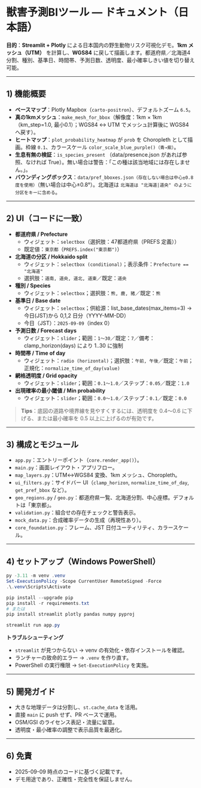 # 獣害予測BIツール — ドキュメント（日本語）

**目的**：**Streamlit + Plotly** による日本国内の野生動物リスク可視化デモ。**1km メッシュ（UTM）** を計算し、**WGS84** に戻して描画します。都道府県／北海道4分割、種別、基準日、時間帯、予測日数、透明度、最小確率しきい値を切り替え可能。

---

## 1) 機能概要

- **ベースマップ**：Plotly Mapbox（`carto-positron`）、デフォルトズーム `6.5`。
- **真の1kmメッシュ**：`make_mesh_for_bbox`（解像度：1km × 1km（km_step=1.0, 最小0.1）；WGS84 ↔︎ UTM でメッシュ計算後に WGS84 へ戻す）。
- **ヒートマップ**：`plot_probability_heatmap` が `prob` を Choropleth として描画。枠線 `0.1`、カラースケール `color_scale_blue_purple()（青→紫）`。
- **生息有無の検証**：`is_species_present` （data/presence.json があれば参照、なければ True）。無い場合は警告：「この種は該当地域には存在しません。」。
- **バウンディングボックス**：`data/pref_bboxes.json（存在しない場合は中心±0.8度を使用）`（無い場合は中心±0.8°）。北海道は `北海道は "北海道|道央" のように分区をキーに含める`。

---

## 2) UI（コードに一致）

- **都道府県 / Prefecture**
  - ウィジェット：`selectbox`（選択肢：47都道府県（PREFS 定義））
  - 既定値：`東京都`（`PREFS.index("東京都")`）
- **北海道の分区 / Hokkaido split**
  - ウィジェット：`selectbox (conditional)`；表示条件：`Prefecture == "北海道"`
  - 選択肢：`道南, 道央, 道北, 道東`／既定：`道央`
- **種別 / Species**
  - ウィジェット：`selectbox`；選択肢：`熊, 鹿, 猪`／既定：`熊`
- **基準日 / Base date**
  - ウィジェット：`selectbox`；供給源：list_base_dates(max_items=3) → 今日(JST)から 0,1,2 日分（YYYY-MM-DD）
  - 今日（JST）：`2025-09-09`（index 0）
- **予測日数 / Forecast days**
  - ウィジェット：`slider`；範囲：`1〜30`／既定：`7`／備考：clamp_horizon(days) により 1..30 に強制
- **時間帯 / Time of day**
  - ウィジェット：`radio (horizontal)`；選択肢：`午前, 午後`／既定：`午前`；正規化：`normalize_time_of_day(value)`
- **網格透明度 / Grid opacity**
  - ウィジェット：`slider`；範囲：`0.1〜1.0`／ステップ：`0.05`／既定：`1.0`
- **出現確率の最小閾値 / Min probability**
  - ウィジェット：`slider`；範囲：`0.0〜1.0`／ステップ：`0.1`／既定：`0.0`

> **Tips**：底図の道路や境界線を見やすくするには、透明度を 0.4〜0.6 に下げる、または最小確率を 0.5 以上に上げるのが有効です。

---

## 3) 構成とモジュール

- `app.py`：エントリーポイント（`core.render_app()`）。
- `main.py`：画面レイアウト・アプリフロー。
- `map_layers.py`：UTM↔WGS84 変換、1km メッシュ、Choropleth。
- `ui_filters.py`：サイドバー UI（`clamp_horizon`, `normalize_time_of_day`, `get_pref_bbox` など）。
- `geo_regions.py` / `geo.py`：都道府県一覧、北海道分割、中心座標。デフォルトは「東京都」。
- `validation.py`：組合せの存在チェックと警告表示。
- `mock_data.py`：合成確率データの生成（再現性あり）。
- `core_foundation.py`：フレーム、JST 日付ユーティリティ、カラースケール。

---

## 4) セットアップ（Windows PowerShell）

```powershell
py -3.11 -m venv .venv
Set-ExecutionPolicy -Scope CurrentUser RemoteSigned -Force
.\.venv\Scripts\Activate

pip install --upgrade pip
pip install -r requirements.txt
# または
pip install streamlit plotly pandas numpy pyproj

streamlit run app.py
```

**トラブルシューティング**  
- `streamlit` が見つからない → venv の有効化・依存インストールを確認。  
- ランチャーの致命的エラー → `.venv` を作り直す。  
- PowerShell の実行権限 → `Set-ExecutionPolicy` を実施。

---

## 5) 開発ガイド

- 大きな地理データは分割し、`st.cache_data` を活用。
- 直接 `main` に push せず、PR ベースで運用。
- OSM/GSI のライセンス表記・流量に留意。
- 透明度・最小確率の調整で表示品質を最適化。

---

## 6) 免責
- 2025-09-09 時点のコードに基づく記載です。
- デモ用途であり、正確性・完全性を保証しません。
